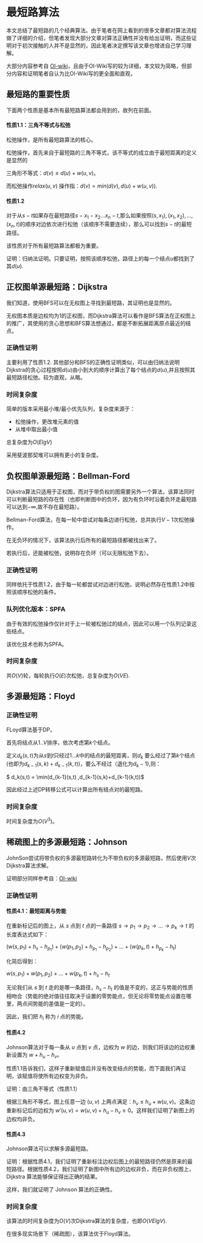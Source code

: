# 最短路算法

本文总结了最短路的几个经典算法。由于笔者在网上看到的很多文章都对算法流程做了详细的介绍，但笔者发现大部分文章对算法正确性并没有给出证明，而这些证明对于初次接触的人并不是显然的，因此笔者决定撰写该文章也增进自己学习理解。

大部分内容参考自 [OI-wiki](https://oi-wiki.org/graph/shortest-path/)，且由于OI-Wiki写的较为详细，本文较为简略，但部分内容和证明笔者自认为比OI-Wiki写的更全面和直观，



## 最短路的重要性质

下面两个性质是基本所有最短路算法都会用到的，故列在前面。

#### 性质1.1：三角不等式与松弛

松弛操作，是所有最短路算法的核心。

松弛操作，首先来自于最短路的三角不等式，该不等式的成立由于最短距离的定义是显然的

三角形不等式：$d(v) \leq d(u) + w(u, v)$。

而松弛操作$relax(u,v)$ 操作指：$d(v) = min(d(v), d(u) + w(u, v))$.

#### 性质1.2

对于从$s-t$如果存在最短路径$s-x_1-x_2...x_n-t$,那么如果按照$(s,x_1),(x_1,x_2),...,(x_n,t)$的顺序对边依次进行松弛（该顺序不需要连续），那么可以找到$s-t$的最短路径。

该性质对于所有最短路算法都极为重要。

证明：归纳法证明。只要证明，按照该顺序松弛，路径上的每一个结点$u$都找到了其$d(u)$.



## 正权图单源最短路：Dijkstra

我们知道，使用BFS可以在无权图上寻找到最短路，其证明也是显然的。

无权图本质是边权均为1的正权图，而Dijkstra算法可以看作是BFS算法在正权图上的推广，其使用的贪心思想和BFS算法想通过，都是不断拓展距离原点最近的结点。

### 正确性证明

主要利用了性质1.2. 其他部分和BFS的正确性证明类似，可以由归纳法说明Dijkstra的贪心过程按照$d(u)$由小到大的顺序计算出了每个结点的$d(u)$,并且按照其最短路径松弛。较为直观，从略。

### 时间复杂度

简单的版本采用最小堆/最小优先队列，复杂度来源于：

* 松弛操作，更改堆元素的值
* 从堆中取出最小值

总复杂度为$O(ElgV)$

采用斐波那契堆可以拥有更小的复杂度。



## 负权图单源最短路：Bellman-Ford

Dijkstra算法只适用于正权图，而对于带负权的图需要另外一个算法，该算法同时可以判断最短路的存在性（也即判断图中的负环，因为有负环时沿着负环走最短路可以达到$-\infty$,故不存在最短路）。

Bellman-Ford算法，在每一轮中尝试对每条边进行松弛，总共执行$V-1$次松弛操作。

在无负环的情况下，该算法执行后所有的最短路径都被找出来了。

若执行后，还能被松弛，说明存在负环（可以无限松弛下去）。

### 正确性证明

同样依托于性质1.2，由于每一轮都尝试对边进行松弛，说明必然存在性质1.2中按照该顺序松弛的条件。

### 队列优化版本：SPFA

由于有效的松弛操作仅针对于上一轮被松驰过的结点，因此可以用一个队列记录这些结点。

该优化技术也称为SPFA。

### 时间复杂度

共$O(V)$轮，每轮执行$O(E)$次松弛，总复杂度为$O(VE)$.



## 多源最短路：Floyd

### 正确性证明

FLoyd算法基于DP。

首先将结点从$1..V$排序，依次考虑第$k$个结点。

定义$d_k(s,t)$为从$s$到$t$只经过$1...k$中的结点的最短距离，则$d_k$ 要么经过了第$k$个结点(也即为$d_{k-1}(s,k)+d_{k-1}(k,t)$)，要么不经过（退化为$d_k-1$),则：

$ d_k(s,t) = \min(d_{k-1}(s,t) ,d_{k-1}(s,k)+d_{k-1}(k,t))$ 

因此经过上述DP转移公式可以计算出所有结点对的最短路。

### 时间复杂度

时间复杂度为$O(V^3)$。



## 稀疏图上的多源最短路：Johnson

JohnSon尝试将带负权的多源最短路转化为不带负权的多源最短路，然后使用$V$次Dijkstra算法求解。

证明部分同样参考自：[OI-wiki](https://oi-wiki.org/graph/shortest-path/)

### 正确性证明

#### 性质4.1：最短距离与势能

在重新标记后的图上，从 $s$ 点到 $t$ 点的一条路径 $s \to p_1 \to p_2 \to \dots \to p_k \to t$ 的长度表达式如下：

$(w(s,p_1)+h_s-h_{p_1})+(w(p_1,p_2)+h_{p_1}-h_{p_2})+ \dots +(w(p_k,t)+h_{p_k}-h_t)$

化简后得到：

$w(s,p_1)+w(p_1,p_2)+ \dots +w(p_k,t)+h_s-h_t$

无论我们从 $s$ 到 $t$ 走的是哪一条路径，$h_s-h_t$ 的值是不变的，这正与势能的性质相吻合（势能的绝对值往往取决于设置的零势能点，但无论将零势能点设置在哪里，两点间势能的差值是一定的）。

因此，我们把 $h_i$ 称为 $i$ 点的势能。

#### 性质4.2

Johnson算法对于每一条从 $u$ 点到 $v$ 点，边权为 $w$ 的边，则我们将该边的边权重新设置为 $w+h_u-h_v$。

性质1.1告诉我们，这样子重新赋值后并没有改变结点的势能，而下面我们再证明，该赋值将使所有边权变为非负。

证明：由三角不等式（性质1.1）

根据三角形不等式，图上任意一边 $(u,v)$ 上两点满足：$h_v \leq h_u + w(u,v)$。这条边重新标记后的边权为 $w'(u,v)=w(u,v)+h_u-h_v \geq 0$。这样我们证明了新图上的边权均非负。

#### 性质4.3

Johnson算法可以求解多源最短路。

证明：根据性质4.1，我们证明了重新标注边权后图上的最短路径仍然是原来的最短路径。根据性质4.2，我们证明了新图中所有边的边权非负，而在非负权图上，Dijkstra 算法能够保证得出正确的结果。

这样，我们就证明了 Johnson 算法的正确性。

### 时间复杂度

该算法的时间复杂度为$O(V)$次Dijkstra算法的复杂度，也即$O(VElgV)$.

在很多现实场景下（稀疏图），该算法优于Floyd算法。
